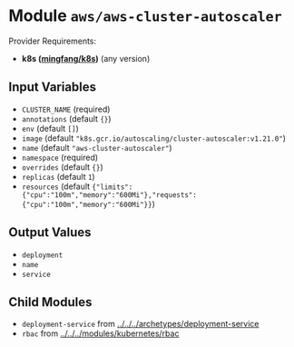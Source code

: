 
# Module `aws/aws-cluster-autoscaler`

Provider Requirements:
* **k8s ([mingfang/k8s](https://registry.terraform.io/providers/mingfang/k8s/latest))** (any version)

## Input Variables
* `CLUSTER_NAME` (required)
* `annotations` (default `{}`)
* `env` (default `[]`)
* `image` (default `"k8s.gcr.io/autoscaling/cluster-autoscaler:v1.21.0"`)
* `name` (default `"aws-cluster-autoscaler"`)
* `namespace` (required)
* `overrides` (default `{}`)
* `replicas` (default `1`)
* `resources` (default `{"limits":{"cpu":"100m","memory":"600Mi"},"requests":{"cpu":"100m","memory":"600Mi"}}`)

## Output Values
* `deployment`
* `name`
* `service`

## Child Modules
* `deployment-service` from [../../../archetypes/deployment-service](../../../archetypes/deployment-service)
* `rbac` from [../../../modules/kubernetes/rbac](../../../modules/kubernetes/rbac)

